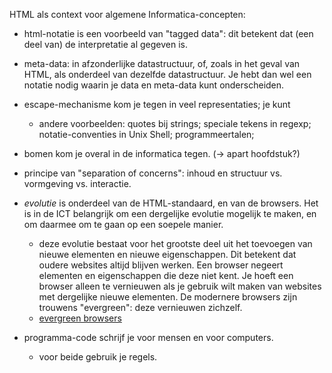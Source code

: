 HTML als context voor algemene Informatica-concepten:

* html-notatie is een voorbeeld van "tagged data": dit betekent dat (een deel van) de interpretatie al gegeven is.
* meta-data: in afzonderlijke datastructuur, of, zoals in het geval van HTML, als onderdeel van dezelfde datastructuur. Je hebt dan wel een notatie nodig waarin je data en meta-data kunt onderscheiden.
* escape-mechanisme kom je tegen in veel representaties; je kunt
    * andere voorbeelden: quotes bij strings; speciale tekens in regexp; notatie-conventies in Unix Shell; programmeertalen;
* bomen kom je overal in de informatica tegen. (-> apart hoofdstuk?)
* principe van "separation of concerns": inhoud en structuur vs. vormgeving vs. interactie.
* *evolutie* is onderdeel van de HTML-standaard, en van de browsers. Het is in de ICT belangrijk om een dergelijke evolutie mogelijk te maken, en om daarmee om te gaan op een soepele manier.
    * deze evolutie bestaat voor het grootste deel uit het toevoegen van nieuwe elementen en nieuwe eigenschappen. Dit betekent dat oudere websites altijd blijven werken. Een browser negeert elementen en eigenschappen die deze niet kent. Je hoeft een browser alleen te vernieuwen als je gebruik wilt maken van websites met dergelijke nieuwe elementen. De modernere browsers zijn trouwens "evergreen": deze vernieuwen zichzelf.
    * [evergreen browsers](http://eisenbergeffect.bluespire.com/evergreen-browsers/)

* programma-code schrijf je voor mensen en voor computers.
    * voor beide gebruik je regels.
